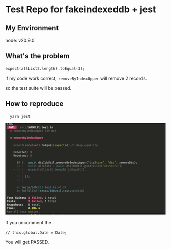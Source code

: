 # Test Repo for fakeindexeddb + jest

## My Environment
node: v20.9.0

## What's the problem
`expect(allList2.length).toEqual(3);`

if my code  work correct, `removeByIndexUpper` will remove 2 records.

so the test suite will be passed.

## How to reproduce
```
  yarn jest
```
![Error](error.png)


If you uncomment the 

`// this.global.Date = Date;`

You will get PASSED.
